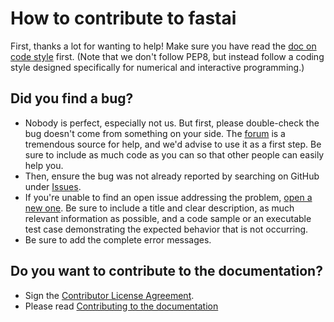 # How to contribute to fastai

First, thanks a lot for wanting to help! Make sure you have read the [doc on code style](https://github.com/fastai/fastai_docs/blob/master/docs/style.md) first. (Note that we don't follow PEP8, but instead follow a coding style designed specifically for numerical and interactive programming.)

## Did you find a bug?

* Nobody is perfect, especially not us. But first, please double-check the bug doesn't come from something on your side. The [forum](http://forums.fast.ai/) is a tremendous source for help, and we'd advise to use it as a first step. Be sure to include as much code as you can so that other people can easily help you.
* Then, ensure the bug was not already reported by searching on GitHub under [Issues](https://github.com/fastai/fastai_docs/issues).
* If you're unable to find an open issue addressing the problem, [open a new one](https://github.com/fastai/fastai_docs/issues/new). Be sure to include a title and clear description, as much relevant information as possible, and a code sample or an executable test case demonstrating the expected behavior that is not occurring.
* Be sure to add the complete error messages.

## Do you want to contribute to the documentation?

* Sign the [Contributor License Agreement](https://www.clahub.com/agreements/fastai/fastai_docs).
* Please read [Contributing to the documentation](https://docs.fast.ai/gen_doc.html)


